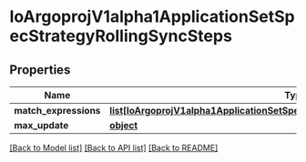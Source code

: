 # IoArgoprojV1alpha1ApplicationSetSpecStrategyRollingSyncSteps

## Properties
Name | Type | Description | Notes
------------ | ------------- | ------------- | -------------
**match_expressions** | [**list[IoArgoprojV1alpha1ApplicationSetSpecStrategyRollingSyncMatchExpressions]**](IoArgoprojV1alpha1ApplicationSetSpecStrategyRollingSyncMatchExpressions.md) |  | [optional] 
**max_update** | [**object**](.md) |  | [optional] 

[[Back to Model list]](../README.md#documentation-for-models) [[Back to API list]](../README.md#documentation-for-api-endpoints) [[Back to README]](../README.md)


